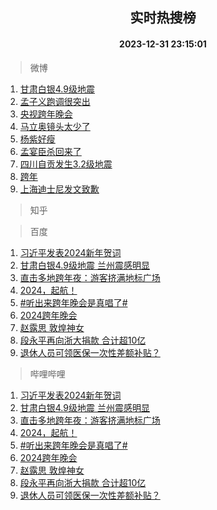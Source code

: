 <div align="center"><h2>实时热搜榜</h2><h4>2023-12-31 23:15:01</h4></div>

> 微博  

1. [甘肃白银4.9级地震](https://s.weibo.com/weibo?q=%23%E7%94%98%E8%82%83%E7%99%BD%E9%93%B64.9%E7%BA%A7%E5%9C%B0%E9%9C%87%23&t=31&band_rank=1&Refer=top)<br />
2. [孟子义跑调很突出](https://s.weibo.com/weibo?q=%E5%AD%9F%E5%AD%90%E4%B9%89%E8%B7%91%E8%B0%83%E5%BE%88%E7%AA%81%E5%87%BA&t=31&band_rank=2&Refer=top)<br />
3. [央视跨年晚会](https://s.weibo.com/weibo?q=%23%E5%A4%AE%E8%A7%86%E8%B7%A8%E5%B9%B4%E6%99%9A%E4%BC%9A%23&t=31&band_rank=3&Refer=top)<br />
4. [马立奥镜头太少了](https://s.weibo.com/weibo?q=%E9%A9%AC%E7%AB%8B%E5%A5%A5%E9%95%9C%E5%A4%B4%E5%A4%AA%E5%B0%91%E4%BA%86&t=31&band_rank=4&Refer=top)<br />
5. [杨紫好瘦](https://s.weibo.com/weibo?q=%E6%9D%A8%E7%B4%AB%E5%A5%BD%E7%98%A6&t=31&band_rank=5&Refer=top)<br />
6. [孟宴臣杀回来了](https://s.weibo.com/weibo?q=%E5%AD%9F%E5%AE%B4%E8%87%A3%E6%9D%80%E5%9B%9E%E6%9D%A5%E4%BA%86&t=31&band_rank=6&Refer=top)<br />
7. [四川自贡发生3.2级地震](https://s.weibo.com/weibo?q=%23%E5%9B%9B%E5%B7%9D%E8%87%AA%E8%B4%A1%E5%8F%91%E7%94%9F3.2%E7%BA%A7%E5%9C%B0%E9%9C%87%23&t=31&band_rank=7&Refer=top)<br />
8. [跨年](https://s.weibo.com/weibo?q=%E8%B7%A8%E5%B9%B4&t=31&band_rank=8&Refer=top)<br />
9. [上海迪士尼发文致歉](https://s.weibo.com/weibo?q=%23%E4%B8%8A%E6%B5%B7%E8%BF%AA%E5%A3%AB%E5%B0%BC%E5%8F%91%E6%96%87%E8%87%B4%E6%AD%89%23&t=31&band_rank=9&Refer=top)<br />

> 知乎  


> 百度  

1. [习近平发表2024新年贺词](https://www.baidu.com/s?wd=%E4%B9%A0%E8%BF%91%E5%B9%B3%E5%8F%91%E8%A1%A82024%E6%96%B0%E5%B9%B4%E8%B4%BA%E8%AF%8D&sa=fyb_news&rsv_dl=fyb_news)<br />
2. [甘肃白银4.9级地震 兰州震感明显](https://www.baidu.com/s?wd=%E7%94%98%E8%82%83%E7%99%BD%E9%93%B64.9%E7%BA%A7%E5%9C%B0%E9%9C%87+%E5%85%B0%E5%B7%9E%E9%9C%87%E6%84%9F%E6%98%8E%E6%98%BE&sa=fyb_news&rsv_dl=fyb_news)<br />
3. [直击多地跨年夜：游客挤满地标广场](https://www.baidu.com/s?wd=%E7%9B%B4%E5%87%BB%E5%A4%9A%E5%9C%B0%E8%B7%A8%E5%B9%B4%E5%A4%9C%EF%BC%9A%E6%B8%B8%E5%AE%A2%E6%8C%A4%E6%BB%A1%E5%9C%B0%E6%A0%87%E5%B9%BF%E5%9C%BA&sa=fyb_news&rsv_dl=fyb_news)<br />
4. [2024，起航！](https://www.baidu.com/s?wd=2024%EF%BC%8C%E8%B5%B7%E8%88%AA%EF%BC%81&sa=fyb_news&rsv_dl=fyb_news)<br />
5. [#听出来跨年晚会是真唱了#](https://www.baidu.com/s?wd=%23%E5%90%AC%E5%87%BA%E6%9D%A5%E8%B7%A8%E5%B9%B4%E6%99%9A%E4%BC%9A%E6%98%AF%E7%9C%9F%E5%94%B1%E4%BA%86%23&sa=fyb_news&rsv_dl=fyb_news)<br />
6. [2024跨年晚会](https://www.baidu.com/s?wd=2024%E8%B7%A8%E5%B9%B4%E6%99%9A%E4%BC%9A&sa=fyb_news&rsv_dl=fyb_news)<br />
7. [赵露思 敦煌神女](https://www.baidu.com/s?wd=%E8%B5%B5%E9%9C%B2%E6%80%9D+%E6%95%A6%E7%85%8C%E7%A5%9E%E5%A5%B3&sa=fyb_news&rsv_dl=fyb_news)<br />
8. [段永平再向浙大捐款 合计超10亿](https://www.baidu.com/s?wd=%E6%AE%B5%E6%B0%B8%E5%B9%B3%E5%86%8D%E5%90%91%E6%B5%99%E5%A4%A7%E6%8D%90%E6%AC%BE+%E5%90%88%E8%AE%A1%E8%B6%8510%E4%BA%BF&sa=fyb_news&rsv_dl=fyb_news)<br />
9. [退休人员可领医保一次性差额补贴？](https://www.baidu.com/s?wd=%E9%80%80%E4%BC%91%E4%BA%BA%E5%91%98%E5%8F%AF%E9%A2%86%E5%8C%BB%E4%BF%9D%E4%B8%80%E6%AC%A1%E6%80%A7%E5%B7%AE%E9%A2%9D%E8%A1%A5%E8%B4%B4%EF%BC%9F&sa=fyb_news&rsv_dl=fyb_news)<br />

> 哔哩哔哩  

1. [习近平发表2024新年贺词](https://www.baidu.com/s?wd=%E4%B9%A0%E8%BF%91%E5%B9%B3%E5%8F%91%E8%A1%A82024%E6%96%B0%E5%B9%B4%E8%B4%BA%E8%AF%8D&sa=fyb_news&rsv_dl=fyb_news)<br />
2. [甘肃白银4.9级地震 兰州震感明显](https://www.baidu.com/s?wd=%E7%94%98%E8%82%83%E7%99%BD%E9%93%B64.9%E7%BA%A7%E5%9C%B0%E9%9C%87+%E5%85%B0%E5%B7%9E%E9%9C%87%E6%84%9F%E6%98%8E%E6%98%BE&sa=fyb_news&rsv_dl=fyb_news)<br />
3. [直击多地跨年夜：游客挤满地标广场](https://www.baidu.com/s?wd=%E7%9B%B4%E5%87%BB%E5%A4%9A%E5%9C%B0%E8%B7%A8%E5%B9%B4%E5%A4%9C%EF%BC%9A%E6%B8%B8%E5%AE%A2%E6%8C%A4%E6%BB%A1%E5%9C%B0%E6%A0%87%E5%B9%BF%E5%9C%BA&sa=fyb_news&rsv_dl=fyb_news)<br />
4. [2024，起航！](https://www.baidu.com/s?wd=2024%EF%BC%8C%E8%B5%B7%E8%88%AA%EF%BC%81&sa=fyb_news&rsv_dl=fyb_news)<br />
5. [#听出来跨年晚会是真唱了#](https://www.baidu.com/s?wd=%23%E5%90%AC%E5%87%BA%E6%9D%A5%E8%B7%A8%E5%B9%B4%E6%99%9A%E4%BC%9A%E6%98%AF%E7%9C%9F%E5%94%B1%E4%BA%86%23&sa=fyb_news&rsv_dl=fyb_news)<br />
6. [2024跨年晚会](https://www.baidu.com/s?wd=2024%E8%B7%A8%E5%B9%B4%E6%99%9A%E4%BC%9A&sa=fyb_news&rsv_dl=fyb_news)<br />
7. [赵露思 敦煌神女](https://www.baidu.com/s?wd=%E8%B5%B5%E9%9C%B2%E6%80%9D+%E6%95%A6%E7%85%8C%E7%A5%9E%E5%A5%B3&sa=fyb_news&rsv_dl=fyb_news)<br />
8. [段永平再向浙大捐款 合计超10亿](https://www.baidu.com/s?wd=%E6%AE%B5%E6%B0%B8%E5%B9%B3%E5%86%8D%E5%90%91%E6%B5%99%E5%A4%A7%E6%8D%90%E6%AC%BE+%E5%90%88%E8%AE%A1%E8%B6%8510%E4%BA%BF&sa=fyb_news&rsv_dl=fyb_news)<br />
9. [退休人员可领医保一次性差额补贴？](https://www.baidu.com/s?wd=%E9%80%80%E4%BC%91%E4%BA%BA%E5%91%98%E5%8F%AF%E9%A2%86%E5%8C%BB%E4%BF%9D%E4%B8%80%E6%AC%A1%E6%80%A7%E5%B7%AE%E9%A2%9D%E8%A1%A5%E8%B4%B4%EF%BC%9F&sa=fyb_news&rsv_dl=fyb_news)<br />
